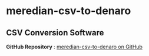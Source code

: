# meredian-csv-to-denaro

## CSV Conversion Software

**GitHub Repository** : [meredian-csv-to-denaro on GitHub](https://github.com/Talleeenos69/meredian-csv-to-denaro)